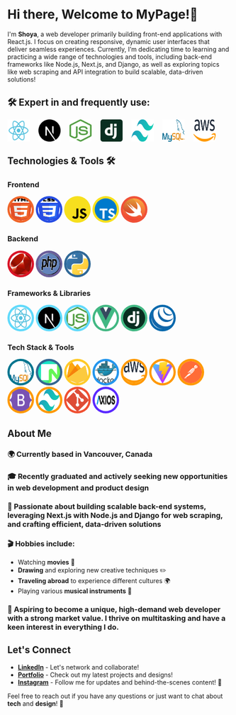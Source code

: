 # Hi there, Welcome to MyPage!👋

I'm **Shoya**, a web developer primarily building front-end applications with React.js. I focus on creating responsive, dynamic user interfaces that deliver seamless experiences. Currently, I’m dedicating time to learning and practicing a wide range of technologies and tools, including back-end frameworks like Node.js, Next.js, and Django, as well as exploring topics like web scraping and API integration to build scalable, data-driven solutions!

## 🛠️ Expert in and frequently use:

<div style="display: flex; justify-content: flex-start; gap: 20px;">
  <img src="Assets/react.png" alt="React.js" width="50" height="50" />
  <img src="Assets/next.png" alt="Next.js" width="50" height="50" />
  <img src="Assets/node.png" alt="Node.js" width="50" height="50" />
  <img src="Assets/django.png" alt="Django" width="50" height="50" />
  <img src="Assets/tailwind.png" alt="Tailwind CSS" width="50" height="50" />
  <img src="Assets/mysql.png" alt="MySQL" width="50" height="50" />
  <img src="Assets/aws.png" alt="AWS" width="50" height="50" />
</div>


## Technologies & Tools 🛠️

<div>

### Frontend

<div>
  <img src="Assets/html5.png" alt="HTML5" width="50" height="50" style="background-color:#f06529; border-radius: 50%; padding: 5px;" />
  <img src="Assets/css3.png" alt="CSS3" width="50" height="50" style="background-color:#264de4; border-radius: 50%; padding: 5px;" />
  <img src="Assets/javascript.png" alt="JavaScript" width="50" height="50" style="background-color:#f7e01d; border-radius: 50%; padding: 5px;" />
    <img src="Assets/typescript.png" alt="typescript" width="50" height="50" style="background-color:#f7e01d; border-radius: 50%; padding: 5px;" />
  <img src="Assets/swift.png" alt="Swift" width="50" height="50" style="background-color:#f05138; border-radius: 50%; padding: 5px;" />
</div>

### Backend

<div>
  <img src="Assets/ruby.png" alt="Ruby" width="50" height="50" style="background-color:#d91427; border-radius: 50%; padding: 5px;" />
  <img src="Assets/php.png" alt="PHP" width="50" height="50" style="background-color:#6a5d99; border-radius: 50%; padding: 5px;" />
  <img src="Assets/python.png" alt="Python" width="50" height="50" style="background-color:#306998; border-radius: 50%; padding: 5px;" />
</div>

### Frameworks & Libraries

<div>
  <img src="Assets/react.png" alt="React.js" width="50" height="50" style="background-color:#61dafb; border-radius: 50%; padding: 5px;" />
  <img src="Assets/next.png" alt="Next.js" width="50" height="50" style="background-color:#61dafb; border-radius: 50%; padding: 5px;" />
  <img src="Assets/node.png" alt="Node.js" width="50" height="50" style="background-color:#61dafb; border-radius: 50%; padding: 5px;" />
  <img src="Assets/vue.png" alt="Vue.js" width="50" height="50" style="background-color:#42b883; border-radius: 50%; padding: 5px;" />
  <img src="Assets/django.png" alt="Django.py" width="50" height="50" style="background-color:#42b883; border-radius: 50%; padding: 5px;" />
  <img src="Assets/jquery.png" alt="jQuery" width="50" height="50" style="background-color:#0769ad; border-radius: 50%; padding: 5px;" />
</div>

### Tech Stack & Tools
<div>
  <img src="Assets/mysql.png" alt="MySQL" width="50" height="50" style="background-color:#00758F; border-radius: 50%; padding: 5px;" />
  <img src="Assets/neon.png" alt="NeonSQL" width="50" height="50" style="background-color:#336791; border-radius: 50%; padding: 5px;" />
  <img src="Assets/firebase.png" alt="Firebase" width="50" height="50" style="background-color:#FFCA28; border-radius: 50%; padding: 5px;" />
  <img src="Assets/docker.png" alt="Docker" width="50" height="50" style="background-color:#2496ED; border-radius: 50%; padding: 5px;" />
  <img src="Assets/aws.png" alt="AWS" width="50" height="50" style="background-color:#FF9900; border-radius: 50%; padding: 5px;" />
  <img src="Assets/vite.png" alt="Vite" width="50" height="50" style="background-color:#FF9900; border-radius: 50%; padding: 5px;" />
  <img src="Assets/postman.png" alt="Postman" width="50" height="50" style="background-color:#FF9900; border-radius: 50%; padding: 5px;" />
  <img src="Assets/bootstrap.png" alt="Bootstrap" width="50" height="50" style="background-color:#FF9900; border-radius: 50%; padding: 5px;" />
  <img src="Assets/tailwind.png" alt="Tailwind" width="50" height="50" style="background-color:#FF9900; border-radius: 50%; padding: 5px;" />
  <img src="Assets/git.png" alt="Git" width="50" height="50" style="background-color:#F05032; border-radius: 50%; padding: 5px;" />
  <img src="Assets/axios.svg" alt="Axios" width="50" height="50" style="background-color:#5A29FF; border-radius: 50%; padding: 5px;" />
</div>

## About Me

### 🌍 Currently based in Vancouver, Canada

### 🎓 Recently graduated and actively seeking new opportunities in **web development** and **product design**

### 🎨 Passionate about building scalable back-end systems, leveraging Next.js with Node.js and Django for web scraping, and crafting efficient, data-driven solutions

### 🎬 **Hobbies** include:

- Watching **movies** 🎥
- **Drawing** and exploring new creative techniques ✏️
- **Traveling abroad** to experience different cultures 🌍
- Playing various **musical instruments** 🎸

### 🚀 Aspiring to become a **unique, high-demand web developer** with a strong market value. I thrive on **multitasking** and have a keen interest in everything I do.

## Let's Connect

- [**LinkedIn**](https://www.linkedin.com/in/shoya-horiuchi-83b785278/) - Let's network and collaborate!
- [**Portfolio**](https://meso1007.github.io/JS-Portfolio-Website/) - Check out my latest projects and designs!
- [**Instagram**](https://www.instagram.com/sh02__nmi/?next=%2F) - Follow me for updates and behind-the-scenes content! 📸

Feel free to reach out if you have any questions or just want to chat about **tech** and **design**! 🚀
